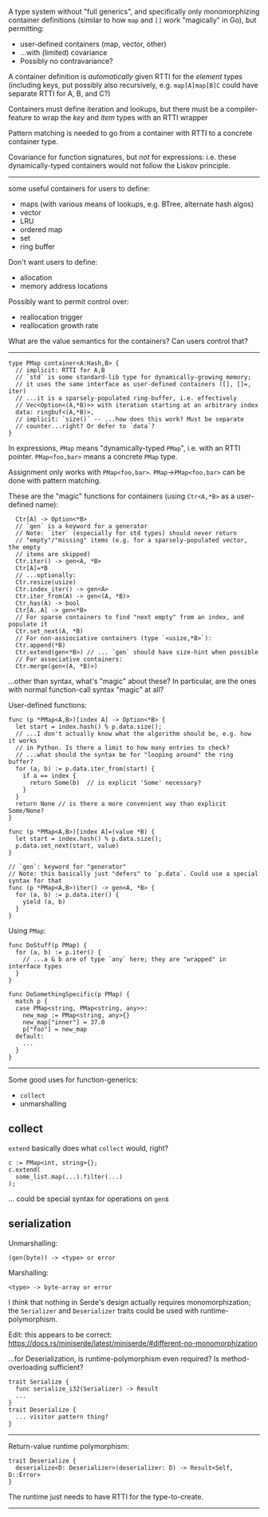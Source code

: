 A type system without "full generics", and specifically only
monomorphizing container definitions (similar to how `map` and
`[]` work "magically" in Go), but permitting:
* user-defined containers (map, vector, other)
* ...with (limited) covariance
* Possibly no contravariance?

A container definition is *automatically* given RTTI for the *element* types
(including keys, put possibly also recursively, e.g. `map[A]map[B]C` could have
separate RTTI for A, B, and C?)

Containers must define iteration and lookups, but there must be a
compiler-feature to wrap the _key_ and _item_ types with an RTTI wrapper

Pattern matching is needed to go from a container with RTTI to a concrete
container type.

Covariance for function signatures, but *not* for expressions: i.e. these
dynamically-typed containers would not follow the Liskov principle.

---

some useful containers for users to define:
* maps (with various means of lookups, e.g. BTree, alternate hash algos)
* vector
* LRU
* ordered map
* set
* ring buffer

Don't want users to define:
* allocation
* memory address locations

Possibly want to permit control over:
* reallocation trigger
* reallocation growth rate

What are the value semantics for the containers? Can users control that?

---

```
type PMap container<A:Hash,B> {
  // implicit: RTTI for A,B
  // `std` is some standard-lib type for dynamically-growing memory;
  // it uses the same interface as user-defined containers ([], []=, iter)
  // ...it is a sparsely-populated ring-buffer, i.e. effectively
  // Vec<Option<(A,*B)>> with iteration starting at an arbitrary index
  data: ringbuf<(A,*B)>,
  // implicit: `size()` -- ...how does this work? Must be separate
  // counter...right? Or defer to `data`?
}
```

In expressions, `PMap` means "dynamically-typed `PMap`", i.e. with an RTTI
pointer. `PMap<foo,bar>` means a concrete `PMap` type.

Assignment only works with `PMap<foo,bar>`. `PMap`->`PMap<foo,bar>` can be done
with pattern matching.

These are the "magic" functions for containers (using `Ctr<A,*B>` as a user-defined name):

```
  Ctr[A] -> Option<*B>
  // `gen` is a keyword for a generator
  // Note: `iter` (especially for std types) should never return
  // "empty"/"missing" items (e.g. for a sparsely-populated vector, the empty
  // items are skipped)
  Ctr.iter() -> gen<A, *B>
  Ctr[A]=*B
  // ...optionally:
  Ctr.resize(usize)
  Ctr.index_iter() -> gen<A>
  Ctr.iter_from(A) -> gen<(A, *B)>
  Ctr.has(A) -> bool
  Ctr[A..A] -> gen<*B>
  // For sparse containers to find "next empty" from an index, and populate it
  Ctr.set_next(A, *B) 
  // For non-assiociative containers (type `<usize,*B>`):
  Ctr.append(*B)
  Ctr.extend(gen<*B>) // ... `gen` should have size-hint when possible
  // For associative containers:
  Ctr.merge(gen<(A, *B)>)
```
...other than syntax, what's "magic" about these? In particular, are the ones
with normal function-call syntax "magic" at all?

User-defined functions:

```
func (p *PMap<A,B>)[index A] -> Option<*B> {
  let start = index.hash() % p.data.size();
  // ...I don't actually know what the algorithm should be, e.g. how it works
  // in Python. Is there a limit to how many entries to check?
  // ...what should the syntax be for "looping around" the ring buffer?
  for (a, b) := p.data.iter_from(start) {
    if a == index {
      return Some(b)  // is explicit 'Some' necessary?
    }
  }
  return None // is there a more convenient way than explicit Some/None?
}

func (p *PMap<A,B>)[index A]=(value *B) {
  let start = index.hash() % p.data.size();
  p.data.set_next(start, value)
}

// `gen`: keyword for "generator"
// Note: this basically just "defers" to `p.data`. Could use a special syntax for that
func (p *PMap<A,B>)iter() -> gen<A, *B> {
  for (a, b) := p.data.iter() {
    yield (a, b)
  }
}
```

Using `PMap`:

```
func DoStuff(p PMap) {
  for (a, b) := p.iter() {
    // ...a & b are of type `any` here; they are "wrapped" in interface types
  }
}

func DoSomethingSpecific(p PMap) {
  match p {
  case PMap<string, PMap<string, any>>:
    new_map := PMap<string, any>{}
    new_map["inner"] = 37.0
    p["foo"] = new_map
  default:
    ...
  }
}
```

---

Some good uses for function-generics:
* `collect`
* unmarshalling

## collect

`extend` basically does what `collect` would, right?

```
c := PMap<int, string>{};
c.extend(
  some_list.map(...).filter(...)
);
```
... could be special syntax for operations on `gen`s

## serialization

Unmarshalling:

```
(gen(byte)) -> <type> or error
```

Marshalling:

```
<type> -> byte-array or error
```

I *think* that nothing in Serde's design actually requires monomorphization;
the `Serializer` and `Deserializer` traits could be used with
runtime-polymorphism.

Edit: this appears to be correct: https://docs.rs/miniserde/latest/miniserde/#different-no-monomorphization

...for Deserialization, is runtime-polymorphism even required? Is
method-overloading sufficient?

```
trait Serialize {
  func serialize_i32(Serializer) -> Result
  ...
}
trait Deserialize {
  ... visitor pattern thing?
}
```

---

Return-value runtime polymorphism:

```
trait Deserialize {
  deserialize<D: Deserializer>(deserializer: D) -> Result<Self, D::Error>
}
```

The runtime just needs to have RTTI for the type-to-create.

---


